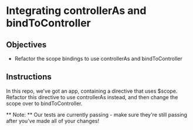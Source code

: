 # Integrating controllerAs and bindToController

## Objectives

- Refactor the scope bindings to use controllerAs and bindToController

## Instructions

In this repo, we've got an app, containing a directive that uses $scope. Refactor this directive to use controllerAs instead, and then change the scope over to bindToController.

** Note: ** Our tests are currently passing - make sure they're still passing after you've made all of your changes!
